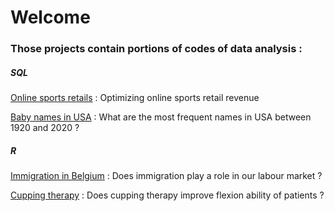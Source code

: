 # Welcome

### Those projects contain portions of codes of data analysis :

##### SQL

<a href="https://nbviewer.org/github/Togetlucky/Togetlucky.github.io/blob/main/Online%20Sports.ipynb"> Online sports retails</a> : Optimizing online sports retail revenue

<a href="https://nbviewer.org/github/Togetlucky/Togetlucky.github.io/blob/main/usa_baby_names.ipynb"> Baby names in USA</a> : What are the most frequent names in USA between 1920 and 2020 ?

##### R

<a href="https://nbviewer.org/github/Togetlucky/Togetlucky.github.io/blob/main/Investigating%20long-term%20relationship%20between%202%20variables.ipynb">Immigration in Belgium</a> : Does immigration play a role in our labour market ?

<a href="https://nbviewer.org/github/Togetlucky/Togetlucky.github.io/blob/main/Cupping%20therapy.ipynb"> Cupping therapy</a> : Does cupping therapy improve flexion ability of patients ?
